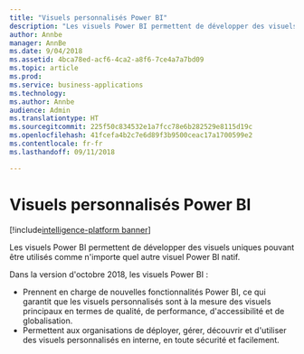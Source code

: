 ```yaml
---
title: "Visuels personnalisés Power BI"
description: "Les visuels Power BI permettent de développer des visuels uniques pouvant être utilisés comme n'importe quel autre visuel Power BI natif."
author: Annbe
manager: AnnBe
ms.date: 9/04/2018
ms.assetid: 4bca78ed-acf6-4ca2-a8f6-7ce4a7a7bd09
ms.topic: article
ms.prod: 
ms.service: business-applications
ms.technology: 
ms.author: Annbe
audience: Admin
ms.translationtype: HT
ms.sourcegitcommit: 225f50c834532e1a7fcc78e6b282529e8115d19c
ms.openlocfilehash: 41fcefa4b2c7e6d89f3b9500ceac17a1700599e2
ms.contentlocale: fr-fr
ms.lasthandoff: 09/11/2018

---
```


# <a name="power-bi-custom-visuals"></a>Visuels personnalisés Power BI

[!include[intelligence-platform banner](../../includes/intelligence-platform.md)]



Les visuels Power BI permettent de développer des visuels uniques pouvant être utilisés comme n'importe quel autre visuel Power BI natif.

Dans la version d'octobre 2018, les visuels Power BI :

- Prennent en charge de nouvelles fonctionnalités Power BI, ce qui garantit que les visuels personnalisés sont à la mesure des visuels principaux en termes de qualité, de performance, d'accessibilité et de globalisation.
- Permettent aux organisations de déployer, gérer, découvrir et d'utiliser des visuels personnalisés en interne, en toute sécurité et facilement.





